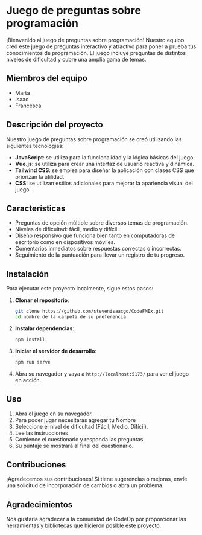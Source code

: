 # Juego de preguntas sobre programación

¡Bienvenido al juego de preguntas sobre programación! Nuestro equipo creó este juego de preguntas interactivo y atractivo para poner a prueba tus conocimientos de programación. El juego incluye preguntas de distintos niveles de dificultad y cubre una amplia gama de temas.

## Miembros del equipo

-   Marta
-   Isaac
-   Francesca

## Descripción del proyecto

Nuestro juego de preguntas sobre programación se creó utilizando las siguientes tecnologías:

-   **JavaScript**: se utiliza para la funcionalidad y la lógica básicas del juego.
-   **Vue.js**: se utiliza para crear una interfaz de usuario reactiva y dinámica.
-   **Tailwind CSS**: se emplea para diseñar la aplicación con clases CSS que priorizan la utilidad.
-   **CSS**: se utilizan estilos adicionales para mejorar la apariencia visual del juego.

## Características

-   Preguntas de opción múltiple sobre diversos temas de programación.
-   Niveles de dificultad: fácil, medio y difícil.
-   Diseño responsivo que funciona bien tanto en computadoras de escritorio como en dispositivos móviles.
-   Comentarios inmediatos sobre respuestas correctas o incorrectas.
-   Seguimiento de la puntuación para llevar un registro de tu progreso.

## Instalación

Para ejecutar este proyecto localmente, sigue estos pasos:

1. **Clonar el repositorio**:

    ```bash
    git clone https://github.com/stevenisaacgo/CodeFMIx.git
    cd nombre de la carpeta de su preferencia
    ```

2. **Instalar dependencias**:

    ```bash
    npm install
    ```

3. **Iniciar el servidor de desarrollo**:

    ```bash
    npm run serve
    ```

4. Abra su navegador y vaya a `http://localhost:5173/` para ver el juego en acción.

## Uso

1. Abra el juego en su navegador.
2. Para poder jugar necesitarás agregar tu Nombre
3. Seleccione el nivel de dificultad (Fácil, Medio, Difícil).
4. Lee las instrucciones
5. Comience el cuestionario y responda las preguntas.
6. Su puntaje se mostrará al final del cuestionario.

## Contribuciones

¡Agradecemos sus contribuciones! Si tiene sugerencias o mejoras, envíe una solicitud de incorporación de cambios o abra un problema.

## Agradecimientos

Nos gustaría agradecer a la comunidad de CodeOp por proporcionar las herramientas y bibliotecas que hicieron posible este proyecto.
